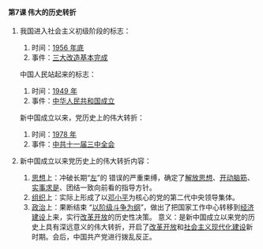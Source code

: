 #### 第7课 伟大的历史转折

1. 我国进入社会主义初级阶段的标志：

   1. 时间：<u>1956 年底</u>
   2. 事件：<u>三大改造基本完成</u>

   中国人民站起来的标志：

   1. 时间：<u>1949 年</u>
   2. 事件：<u>中华人民共和国成立</u>

   新中国成立以来，党历史上的伟大转折：

   1. 时间：<u>1978 年</u>
   2. 事件：<u>中共十一届三中全会</u>

2. 新中国成立以来党历史上的伟大转折内容：

   1. <u>思想</u>上：冲破长期“<u>左</u>”的 错误的严重束缚，确定了<u>解放思想</u>、<u>开动脑筋</u>、<u>实事求是</u>、团结一致向前看的指导方针。
   2. <u>组织</u>上：实际上形成了以<u>邓小平</u>为核心的党的第二代中央领导集体。
   3. <u>政治</u>上：果断结束 “<u>以阶级斗争为纲</u>”，做出了把国家工作中心转移到<u>经济建设</u>上来，实行<u>改革开放</u>的历史性决策。
      意义：是新中国成立以来党的历史上具有深远意义的伟大转折，开启了<u>改革开放</u>和<u>社会主义现代化建设</u>新时期。会后，中国共产党进行拨乱反正。